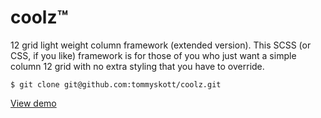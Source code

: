 coolz™
======

12 grid light weight column framework (extended version).
This SCSS (or CSS, if you like) framework is for those of you who just want a simple column 12 grid with no extra styling that you have to override.

	$ git clone git@github.com:tommyskott/coolz.git

[View demo](http://lab.tommyskott.se/coolz)